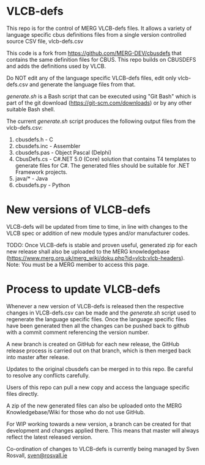 # VLCB-defs
This repo is for the control of MERG VLCB-defs files. It allows a variety of language specific cbus definitions files from a 
single version controlled source CSV file, vlcb-defs.csv

This code is a fork from https://github.com/MERG-DEV/cbusdefs that contains the same
definition files for CBUS. 
This repo builds on CBUSDEFS and adds the definitions used by VLCB.

Do NOT edit any of the language specific VLCB-defs files, edit only vlcb-defs.csv and generate the language files from that.

_generate.sh_ is a Bash script  that can be executed using "Git Bash" which is part of the git download (https://git-scm.com/downloads) or by 
any other suitable Bash shell.

The current _generate.sh_ script produces the following output files from the vlcb-defs.csv:
1.	cbusdefs.h   - C
2.	cbusdefs.inc - Assembler
3.	cbusdefs.pas - Object Pascal (Delphi)
4.  CbusDefs.cs	 - C#.NET 5.0 (Core) solution that contains T4 templates to generate files for C#.
					The generated files should be suitable for .NET Framework projects.
5.	java/\*      - Java
6.  cbusdefs.py  - Python

# New versions of VLCB-defs
VLCB-defs will be updated from time to time, in line with changes to the VLCB spec or addition of new module types and/or manufacturer codes.

TODO: Once VLCB-defs is stable and proven useful, generated zip for each new release shall also be uploaded to the MERG knowledgebase
(https://www.merg.org.uk/merg_wiki/doku.php?id=vlcb:vlcb-headers). Note: You must be a MERG member to access this page.

# Process to update VLCB-defs
Whenever a new version of VLCB-defs is released then the respective changes in VLCB-defs.csv can be made and the _generate.sh_ script used to 
regenerate the language specific files. Once the language specific files have been generated then all the changes can be pushed back to github 
with a commit comment referencing the version number.

A new branch is created on GitHub for each new release, the GitHub release process is carried out on that branch, which is then merged back into master after
release.

Updates to the original cbusdefs can be merged in to this repo.
Be careful to resolve any conflicts carefully.

Users of this repo can pull a new copy and access the language specific files directly.

A zip of the new generated files can also be uploaded onto the MERG Knowledgebase/Wiki for those who do not use GitHub.

For WIP working towards a new version, a branch can be created for that development and changes applied there.  This means that master will always reflect the latest released version.

Co-ordination of changes to VLCB-defs is currently being managed by Sven Rosvall, sven@rosvall.ie

